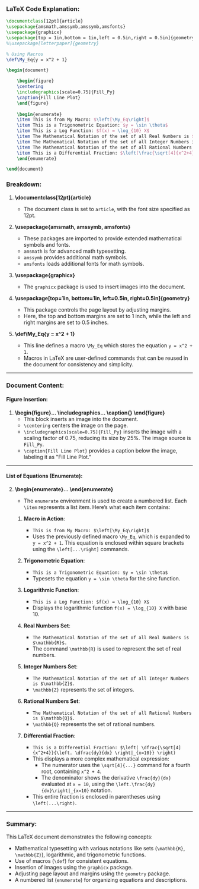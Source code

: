 
### LaTeX Code Explanation:

```latex
\documentclass[12pt]{article}
\usepackage{amsmath,amssymb,amssymb,amsfonts}
\usepackage{graphicx}
\usepackage[top = 1in,bottom = 1in,left = 0.5in,right = 0.5in]{geometry}
%\usepackage[letterpaper]{geometry}

% Using Macros
\def\My_Eq{y = x^2 + 1}

\begin{document}

    \begin{figure}
    \centering
    \includegraphics[scale=0.75]{Fill_Py}
    \caption{Fill Line Plot}
    \end{figure}
    
    \begin{enumerate}
    \item This is from My Macro: $\left[\My_Eq\right]$
    \item This is a Trigonometric Equation: $y = \sin \theta$
    \item This is a Log Function: $f(x) = \log_{10} X$
    \item The Mathematical Notation of the set of all Real Numbers is $\mathbb{R}$.
    \item The Mathematical Notation of the set of all Integer Numbers is $\mathbb{Z}$.
    \item The Mathematical Notation of the set of all Rational Numbers is $\mathbb{Q}$.
    \item This is a Differential Fraction: $\left(\frac{\sqrt[4]{x^2+4}}{\left. \frac{dy}{dx}\right|_{x=10}}\right)$
    \end{enumerate}

\end{document}
```

### Breakdown:

1. **\documentclass[12pt]{article}**  
   - The document class is set to `article`, with the font size specified as 12pt.

2. **\usepackage{amsmath, amssymb, amsfonts}**  
   - These packages are imported to provide extended mathematical symbols and fonts.  
   - `amsmath` is for advanced math typesetting.
   - `amssymb` provides additional math symbols.
   - `amsfonts` loads additional fonts for math symbols.

3. **\usepackage{graphicx}**  
   - The `graphicx` package is used to insert images into the document.

4. **\usepackage[top=1in, bottom=1in, left=0.5in, right=0.5in]{geometry}**  
   - This package controls the page layout by adjusting margins.  
   - Here, the top and bottom margins are set to 1 inch, while the left and right margins are set to 0.5 inches.

5. **\def\My_Eq{y = x^2 + 1}**  
   - This line defines a macro `\My_Eq` which stores the equation `y = x^2 + 1`.  
   - Macros in LaTeX are user-defined commands that can be reused in the document for consistency and simplicity.

---

### Document Content:

#### Figure Insertion:

1. **\begin{figure}... \includegraphics... \caption{} \end{figure}**  
   - This block inserts an image into the document.  
   - `\centering` centers the image on the page.  
   - `\includegraphics[scale=0.75]{Fill_Py}` inserts the image with a scaling factor of 0.75, reducing its size by 25%. The image source is `Fill_Py`.  
   - `\caption{Fill Line Plot}` provides a caption below the image, labeling it as "Fill Line Plot."

---

#### List of Equations (Enumerate):

2. **\begin{enumerate}... \end{enumerate}**  
   - The `enumerate` environment is used to create a numbered list. Each `\item` represents a list item. Here’s what each item contains:
   
   1. **Macro in Action**:  
      - `This is from My Macro: $\left[\My_Eq\right]$`  
      - Uses the previously defined macro `\My_Eq`, which is expanded to `y = x^2 + 1`. This equation is enclosed within square brackets using the `\left[...\right]` commands.
   
   2. **Trigonometric Equation**:  
      - `This is a Trigonometric Equation: $y = \sin \theta$`  
      - Typesets the equation `y = \sin \theta` for the sine function.
   
   3. **Logarithmic Function**:  
      - `This is a Log Function: $f(x) = \log_{10} X$`  
      - Displays the logarithmic function `f(x) = \log_{10} X` with base 10.
   
   4. **Real Numbers Set**:  
      - `The Mathematical Notation of the set of all Real Numbers is $\mathbb{R}$.`  
      - The command `\mathbb{R}` is used to represent the set of real numbers.
   
   5. **Integer Numbers Set**:  
      - `The Mathematical Notation of the set of all Integer Numbers is $\mathbb{Z}$.`  
      - `\mathbb{Z}` represents the set of integers.
   
   6. **Rational Numbers Set**:  
      - `The Mathematical Notation of the set of all Rational Numbers is $\mathbb{Q}$.`  
      - `\mathbb{Q}` represents the set of rational numbers.
   
   7. **Differential Fraction**:  
      - `This is a Differential Fraction: $\left( \dfrac{\sqrt[4]{x^2+4}}{\left. \dfrac{dy}{dx} \right|_{x=10}} \right)`  
      - This displays a more complex mathematical expression:
         - The numerator uses the `\sqrt[4]{...}` command for a fourth root, containing `x^2 + 4`.
         - The denominator shows the derivative `\frac{dy}{dx}` evaluated at `x = 10`, using the `\left.\frac{dy}{dx}\right|_{x=10}` notation.
      - This entire fraction is enclosed in parentheses using `\left(...\right)`.

---

### Summary:
This LaTeX document demonstrates the following concepts:
- Mathematical typesetting with various notations like sets (`\mathbb{R}`, `\mathbb{Z}`), logarithmic, and trigonometric functions.
- Use of macros (`\def`) for consistent equations.
- Insertion of images using the `graphicx` package.
- Adjusting page layout and margins using the `geometry` package.
- A numbered list (`enumerate`) for organizing equations and descriptions.

